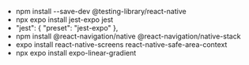 - npm install --save-dev @testing-library/react-native
- npx expo install jest-expo jest
- "jest": {
  "preset": "jest-expo"
  },
- npm install @react-navigation/native @react-navigation/native-stack
- expo install react-native-screens react-native-safe-area-context
- npx expo install expo-linear-gradient
